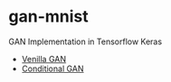 # gan-mnist

GAN Implementation in Tensorflow Keras

- [Venilla GAN](https://raw.githubusercontent.com/mnjm/gan-keras/master/train_mnist_digits_gan.py)
- [Conditional GAN](https://raw.githubusercontent.com/mnjm/gan-keras/master/train_mnist_digits_cgan.py)
